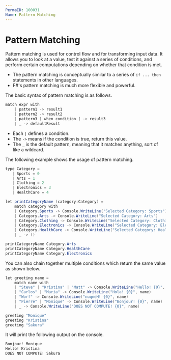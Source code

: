 ```yaml
---
PermaID: 100031
Name: Pattern Matching
---
```


# Pattern Matching

Pattern matching is used for control flow and for transforming input data. It allows you to look at a value, test it against a series of conditions, and perform certain computations depending on whether that condition is met. 

 - The pattern matching is conceptually similar to a series of `if ... then` statements in other languages. 
 - F#'s pattern matching is much more flexible and powerful.

The basic syntax of pattern matching is as follows.

```csharp
match expr with
    | pattern1 -> result1
    | pattern2 -> result2
    | pattern3 [ when condition ] -> result3
    | _ -> defaultResult
```

 - Each `|` defines a condition. 
 - The `->` means if the condition is true, return this value. 
 - The `_` is the default pattern, meaning that it matches anything, sort of like a wildcard.

The following example shows the usage of pattern matching.

```csharp
type Category =
   | Sports = 0
   | Arts = 1
   | Clothing = 2
   | Electronics = 3
   | HealthCare = 4

let printCategoryName (category:Category) =
    match category with
    | Category.Sports -> Console.WriteLine("Selected Category: Sports")
    | Category.Arts -> Console.WriteLine("Selected Category: Arts")
    | Category.Clothing -> Console.WriteLine("Selected Category: Clothing")
    | Category.Electronics -> Console.WriteLine("Selected Category: Electronics")
    | Category.HealthCare -> Console.WriteLine("Selected Category: HealthCare")
    | _ -> ()

printCategoryName Category.Arts
printCategoryName Category.HealthCare
printCategoryName Category.Electronics
```

You can also chain together multiple conditions which return the same value as shown below.

```csharp
let greeting name =
    match name with
    | "Steve" | "Kristina" | "Matt" -> Console.WriteLine("Hello! {0}", name)
    | "Carlos" | "Maria" -> Console.WriteLine("Hola! {0}", name)
    | "Worf" -> Console.WriteLine("nuqneH! {0}", name)
    | "Pierre" | "Monique" -> Console.WriteLine("Bonjour! {0}", name)
    | _ -> Console.WriteLine("DOES NOT COMPUTE! {0}", name)

greeting "Monique"
greeting "Kristina"
greeting "Sakura"
```

It will print the following output on the console.

```csharp
Bonjour! Monique
Hello! Kristina
DOES NOT COMPUTE! Sakura
```
